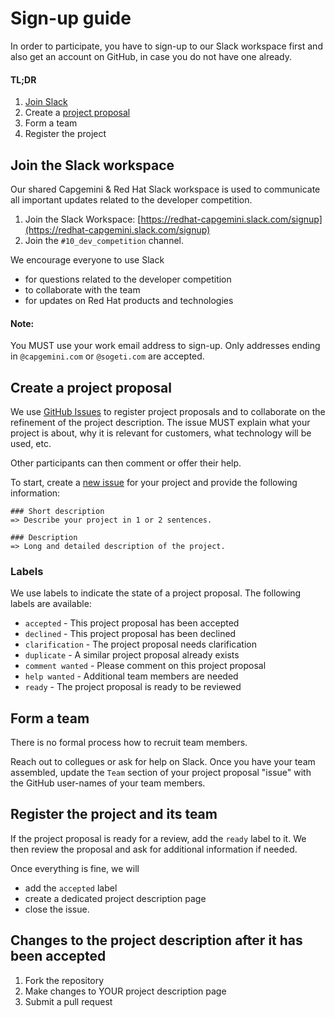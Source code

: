 # Sign-up guide

In order to participate, you have to sign-up to our Slack workspace first and also get an account on GitHub, in case you do not have one already.

#### TL;DR

1. [Join Slack](https://redhat-capgemini.slack.com/signup)
2. Create a [project proposal](https://github.com/redhatgsiexchange/dev_competition/issues/new?template=project-proposal.md)
3. Form a team
4. Register the project

## Join the Slack workspace

Our shared Capgemini & Red Hat Slack workspace is used to communicate all important updates related to the developer competition.

1. Join the Slack Workspace: [https://redhat-capgemini.slack.com/signup](https://redhat-capgemini.slack.com/signup)
2. Join the `#10_dev_competition` channel.

We encourage everyone to use Slack

* for questions related to the developer competition
* to collaborate with the team
* for updates on Red Hat products and technologies

#### Note:
You MUST use your work email address to sign-up. Only addresses ending in `@capgemini.com` or `@sogeti.com` are accepted.

## Create a project proposal

We use [GitHub Issues](https://github.com/redhatgsiexchange/dev_competition/issues) to register project proposals and to collaborate on the refinement of the project description. The issue MUST explain what your project is about, why it is relevant 
for customers, what technology will be used, etc. 

Other participants can then comment or offer their help.

To start, create a [new issue](https://github.com/redhatgsiexchange/dev_competition/issues/new?template=project-proposal.md) for your project and provide the following information:

```
### Short description
=> Describe your project in 1 or 2 sentences.

### Description
=> Long and detailed description of the project.
```

### Labels

We use labels to indicate the state of a project proposal. The following labels are available:

* `accepted` - This project proposal has been accepted
* `declined` - This project proposal has been declined
* `clarification` - The project proposal needs clarification
* `duplicate` - A similar project proposal already exists
* `comment wanted` - Please comment on this project proposal
* `help wanted` - Additional team members are needed
* `ready` - The project proposal is ready to be reviewed

## Form a team

There is no formal process how to recruit team members. 

Reach out to collegues or ask for help on Slack. Once you have your team assembled, update the `Team` section of your project proposal "issue" with the GitHub user-names of your team members.

## Register the project and its team

If the project proposal is ready for a review, add the `ready` label to it. We then review the proposal and ask for additional information if needed. 

Once everything is fine, we will

* add the `accepted` label
* create a dedicated project description page
* close the issue.

## Changes to the project description after it has been accepted

1. Fork the repository
2. Make changes to YOUR project description page
3. Submit a pull request

